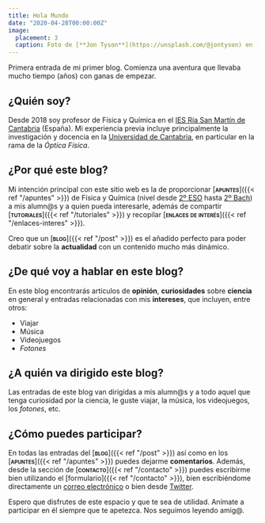 ```yaml
---
title: Hola Mundo
date: "2020-04-28T00:00:00Z"
image:
  placement: 3
  caption: Foto de [**Jon Tyson**](https://unsplash.com/@jontyson) en [Unsplash](https://unsplash.com)
---
```


Primera entrada de mi primer blog. Comienza una aventura que llevaba mucho tiempo (años) con ganas de empezar.

## ¿Quién soy?

Desde 2018 soy profesor de Física y Química en el [IES Ría San Martín de Cantabria](http://portaleducativo.educantabria.es/web/iesriasanmartin) (España). Mi experiencia previa incluye principalmente la investigación y docencia en la [Universidad de Cantabria](https://web.unican.es), en particular en la rama de la _Óptica Física_.


## ¿Por qué este blog?

Mi intención principal con este sitio web es la de proporcionar [<span style="font-variant:small-caps;">**apuntes**</span>]({{< ref "/apuntes" >}}) de Física y Química (nivel desde [2º ESO](/apuntes/#segundo-eso) hasta [2º Bach](/apuntes/#segundo-bach)) a mis alumn@s y a quien pueda interesarle, además de compartir [<span style="font-variant:small-caps;">**tutoriales**</span>]({{< ref "/tutoriales" >}}) y recopilar [<span style="font-variant:small-caps;">**enlaces de interés**</span>]({{< ref "/enlaces-interes" >}}).

Creo que un [<span style="font-variant:small-caps;">**blog**</span>]({{< ref "/post" >}}) es el añadido perfecto para poder debatir sobre la **actualidad** con un contenido mucho más dinámico.

## ¿De qué voy a hablar en este blog?
En este blog encontrarás artículos de **opinión**, **curiosidades** sobre **ciencia** en general y entradas relacionadas con mis **intereses**, que incluyen, entre otros:

- Viajar
- Música
- Videojuegos
- _Fotones_

## ¿A quién va dirigido este blog?

Las entradas de este blog van dirigidas a mis alumn@s y a todo aquel que tenga curiosidad por la ciencia, le guste viajar, la música, los videojuegos, los _fotones_, etc.

## ¿Cómo puedes participar?

En todas las entradas del [<span style="font-variant:small-caps;">**blog**</span>]({{< ref "/post" >}}) así como en los [<span style="font-variant:small-caps;">**apuntes**</span>]({{< ref "/apuntes" >}}) puedes dejarme __comentarios__. Además, desde la sección de [<span style="font-variant:small-caps;">**contacto**</span>]({{< ref "/contacto" >}}) puedes escribirme bien utilizando el [formulario]({{< ref "/contacto" >}}), bien escribiéndome directamente un [correo electrónico](mailto:rodri.alcaraz@gmail.com) o bien desde [Twitter](https://twitter.com/alcarazr).

Espero que disfrutes de este espacio y que te sea de utilidad. Anímate a participar en él siempre que te apetezca. Nos seguimos leyendo amig@.